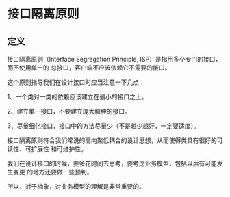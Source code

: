 # 接口隔离原则
## 定义
接口隔离原则（Interface Segregation Principle, ISP）是指用多个专门的接口，而不使用单一的 总接口，客户端不应该依赖它不需要的接口。

这个原则指导我们在设计接口时应当注意一下几点：

1、一个类对一类的依赖应该建立在最小的接口之上。
 
2、建立单一接口，不要建立庞大臃肿的接口。 

3、尽量细化接口，接口中的方法尽量少（不是越少越好，一定要适度）。 

接口隔离原则符合我们常说的高内聚低耦合的设计思想，从而使得类具有很好的可读性、可扩展性 和可维护性。

我们在设计接口的时候，要多花时间去思考，要考虑业务模型，包括以后有可能发生变更 的地方还要做一些预判。

所以，对于抽象，对业务模型的理解是非常重要的。